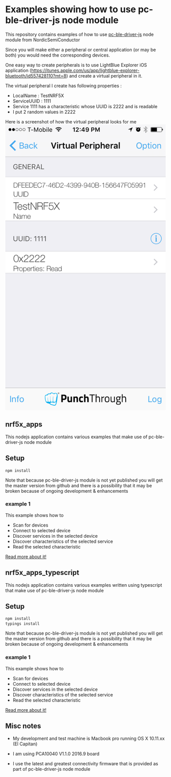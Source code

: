 # Examples showing how to use pc-ble-driver-js node module

This repository contains examples of how to use [pc-ble-driver-js](https://github.com/NordicSemiconductor/pc-ble-driver-js) node module from NordicSemiConductor

Since you will make either a peripheral or central application (or may be both) you would need the corresponding
devices.

One easy way to create peripherals is to use LightBlue Explorer iOS application (https://itunes.apple.com/us/app/lightblue-explorer-bluetooth/id557428110?mt=8) and create a virtual peripheral in it.

The virtual peripheral I create has following properties :
* LocalName : TestNRF5X
* ServiceUUID : 1111
* Service 1111 has a characteristic whose UUID is 2222 and is readable
* I put 2 random values in 2222

Here is a screenshot of how the virtual peripheral looks for me
![Virtual Peripheral](/virtual_peripheral.PNG?raw=true "Virtual Peripheral")


## nrf5x_apps

This nodejs application contains various examples that make use of pc-ble-driver-js node module

## Setup

```
npm install
```

Note that because pc-ble-driver-js module is not yet published you will get the master version from
github and there is a possibility that it may be broken because of ongoing development & enhancements

### example 1

This example shows how to
* Scan for devices
* Connect to selected device
* Discover services in the selected device
* Discover characteristics of the selected service
* Read the selected characteristic

[Read more about it!](nrf5x_apps/example1)

## nrf5x_apps_typescript

This nodejs application contains various examples written using typescript that make use of pc-ble-driver-js node module

## Setup

```
npm install
typings install
```

Note that because pc-ble-driver-js module is not yet published you will get the master version from
github and there is a possibility that it may be broken because of ongoing development & enhancements

### example 1

This example shows how to
* Scan for devices
* Connect to selected device
* Discover services in the selected device
* Discover characteristics of the selected service
* Read the selected characteristic

[Read more about it!](nrf5x_apps_typescript/example1)


## Misc notes

* My development and test machine is Macbook pro running OS X 10.11.xx (El Capitan)

* I am using PCA10040 V1.1.0 2016.9 board

* I use the latest and greatest connectivity firmware that is provided as part of pc-ble-driver-js node module
